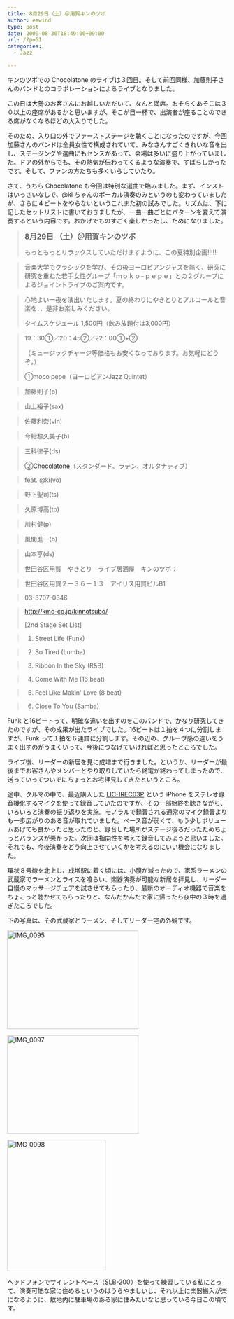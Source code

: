 ```yaml
---
title: 8月29日（土）＠用賀キンのツボ
author: eawind
type: post
date: 2009-08-30T18:49:00+09:00
url: /?p=51
categories:
  - Jazz

---
```

キンのツボでの Chocolatone のライブは３回目。そして前回同様、加藤則子さんのバンドとのコラボレーションによるライブとなりました。

この日は大勢のお客さんにお越しいただいて、なんと満席。おそらくあそこは３０以上の座席があるかと思いますが、そこが目一杯で、出演者が座ることのできる席がなくなるほどの大入りでした。

そのため、入り口の外でファーストステージを聴くことになったのですが、今回加藤さんのバンドは全員女性で構成されていて、みなさんすごくきれいな音を出し、ステージングや選曲にもセンスがあって、会場は多いに盛り上がっていました。ドアの外からでも、その熱気が伝わってくるような演奏で、すばらしかったです。そして、ファンの方たちも多くいらしていたり。

さて、うちら Chocolatone も今回は特別な選曲で臨みました。まず、インストはいっさいなしで、@ki ちゃんのボーカル演奏のみというのも変わっていましたが、さらに４ビートをやらないというこれまた初の試みでした。リズムは、下に記したセットリストに書いておきましたが、一曲一曲ごとにパターンを変えて演奏するという内容です。おかげでものすごく楽しかったし、ためになりました。

> **<big>8月29日 （土）＠用賀キンのツボ</big>**
> 
> もっともっとリラックスしていただけますように、この夏特別企画!!!!!
  
> 音楽大学でクラシックを学び、その後ヨーロピアンジャズを熱く、研究に研究を重ねた若手女性グループ「ｍｏｋｏ−ｐｅｐｅ」との２グループによるジョイントライブのご案内です。
  
> 心地よい一夜を演出いたします。夏の終わりにやきとりとアルコールと音楽を．．是非お楽しみください。
> 
> タイムスケジュール 1,500円（飲み放題付は3,000円）
  
> 19：30①／20：45②／22：00①+②
> 
> （ミュージックチャージ等価格もお安くなっております。お気軽にどうぞ。）
> 
> ①moco pepe（ヨーロピアンJazz Quintet）
  
> 加藤則子(p)
  
> 山上裕子(sax)
  
> 佐藤利奈(vln)
  
> 今給黎久美子(b)
  
> 三科律子(ds)
> 
> ②[Chocolatone][1]（スタンダード、ラテン、オルタナティブ）
  
> feat. @ki(vo)
  
> 野下聖司(ts)
  
> 久原博高(tp)
  
> 川村健(p)
  
> 風間進一(b)
  
> 山本亨(ds)
> 
> 世田谷区用賀　やきとり　ライブ居酒屋　キンのツボ：
  
> 世田谷区用賀２ー３６ー１３　アイリス用賀ビルB1
  
> 03-3707-0346
  
> http://kmc-co.jp/kinnotsubo/
> 
> [2nd Stage Set List]
  
> 1. Street Life (Funk)
  
> 2. So Tired (Lumba)
  
> 3. Ribbon In the Sky (R&B)
  
> 4. Come With Me (16 beat)
  
> 5. Feel Like Makin' Love (8 beat)
  
> 6. Close To You (Samba)

Funk と16ビートって、明確な違いを出すのをこのバンドで、かなり研究してきたのですが、その成果が出たライブでした。16ビートは１拍を４つに分割しますが、Funk って１拍を６連譜に分割します。その辺の、グルーヴ感の違いをうまく出すのがうまくいって、今後につなげていければと思ったところでした。

ライブ後、リーダーの新居を見に成増まで行きました。というか、リーダーが最後までお客さんやメンバーとやり取りしていたら終電が終わってしまったので、送っていってついでにちょっとお宅拝見してきたというところ。

途中、クルマの中で、最近購入した [LIC-IREC03P][2] <img style="border: none !important; margin: 0px !important;" src="http://www.assoc-amazon.jp/e/ir?t=eawind-22&l=as2&o=9&a=B002KW52ZY" alt="" width="1" height="1" border="0" />という iPhone をステレオ録音機化するマイクを使って録音していたのですが、その一部始終を聴きながら、いろいろと演奏の振り返りを実施。モノラルで録音される通常のマイク録音よりも一歩広がりのある音が取れていました。ベース音が弱くて、もう少しボリュームあげても良かったと思ったのと、録音した場所がステージ後ろだったためちょっとバランスが悪かった。次回は指向性を考えて録音してみようと思いました。それでも、今後演奏をどう向上させていくかを考えるのにいい機会になりました。

環状８号線を北上し、成増駅に着く頃には、小腹が減ったので、家系ラーメンの武蔵家でラーメンとライスを喰らい、楽器演奏が可能な新居を拝見し、リーダー自慢のマッサージチェアを試させてもらったり、最新のオーディオ機器で音楽をちょこっと聴かせてもらったりと、なんだかんだで家に帰ったら夜中の３時を過ぎたころでした。

下の写真は、その武蔵家とラーメン、そしてリーダー宅の外観です。

<span class="mt-enclosure mt-enclosure-image" style="display: inline;"><a href="/img/wp/2009/08/IMG_0095.jpg"><img class="alignnone size-medium wp-image-816" src="/img/wp/2009/08/IMG_0095.jpg" alt="IMG_0095" width="300" height="225" srcset="/img/wp/2009/08/IMG_0095.jpg 300w, /img/wp/2009/08/IMG_0095-1024x768.jpg 1024w" sizes="(max-width: 300px) 100vw, 300px" /></a></span>

<span class="mt-enclosure mt-enclosure-image" style="display: inline;"><a href="/img/wp/2009/08/IMG_0097.jpg"><img class="alignnone size-medium wp-image-817" src="/img/wp/2009/08/IMG_0097.jpg" alt="IMG_0097" width="300" height="225" srcset="/img/wp/2009/08/IMG_0097.jpg 300w, /img/wp/2009/08/IMG_0097-1024x768.jpg 1024w" sizes="(max-width: 300px) 100vw, 300px" /></a></span>

<span class="mt-enclosure mt-enclosure-image" style="display: inline;"><a href="/img/wp/2009/08/IMG_0098.jpg"><img class="alignnone size-medium wp-image-818" src="/img/wp/2009/08/IMG_0098.jpg" alt="IMG_0098" width="225" height="300" srcset="/img/wp/2009/08/IMG_0098.jpg 225w, /img/wp/2009/08/IMG_0098-768x1024.jpg 768w, /img/wp/2009/08/IMG_0098.jpg 1536w" sizes="(max-width: 225px) 100vw, 225px" /></a></span>

ヘッドフォンでサイレントベース（SLB-200<img style="border: none !important; margin: 0px !important;" src="http://www.assoc-amazon.jp/e/ir?t=eawind-22&l=as2&o=9&a=B002A5KZIU" alt="" width="1" height="1" border="0" />）を使って練習している私にとって、演奏可能な家に住めるというのはうらやましいし、それ以上に楽器搬入が楽になるように、敷地内に駐車場のある家に住みたいなと思っている今日この頃です。

 [1]: http://www.eawind.net/?page_id=930
 [2]: http://www.amazon.co.jp/gp/product/B002KW52ZY?ie=UTF8&tag=eawind-22&linkCode=as2&camp=247&creative=1211&creativeASIN=B002KW52ZY
